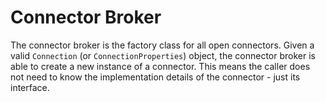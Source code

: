 <!-- SPDX-License-Identifier: Apache-2.0 -->

# Connector Broker

The connector broker is the factory class for all open connectors.
Given a valid `Connection` (or `ConnectionProperties`) object, the
connector broker is able to create a new instance of a connector.
This means the caller does not need to know the implementation
details of the connector - just its interface.